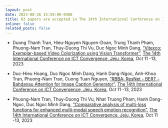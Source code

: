 ```yaml
---
layout: post
date: 2023-08-26 15:59:00-0400
title: 03 papers are accepted in The 14th International Conference on ICT Convergence, Jeju, Korea, Oct 11 -13, 2023.  
inline: false
related_posts: false
---
```


- Duong Thanh Tran, Hieu-Nguyen Nguyen-Doan, Trung Thanh Pham, Phuong-Nam Tran, Thuy-Duong Thi Vu, Duc Ngoc Minh Dang, <a href="https://ictc.org/">“Vitexco: Exemplar-based Video Colorization using Vision Transformer”</a>, [The 14th International Conference on ICT Convergence, Jeju, Korea](https://ictc.org/), Oct 11 -13, 2023  

- Duc-Hieu Hoang, Duc Ngoc Minh Dang, Hanh Dang-Ngoc, Anh-Khoa Tran, Phuong-Nam Tran, Cuong Tuan Nguyen, <a href="https://ictc.org/">“RBBA: ResNet - BERT - Bahdanau Attention for Image Caption Generator”</a>, [The 14th International Conference on ICT Convergence, Jeju, Korea](https://ictc.org/), Oct 11 -13, 2023  

- Phuong-Nam Tran, Thuy-Duong Thi Vu, Nhat Truong Pham, Hanh Dang-Ngoc, Duc Ngoc Minh Dang, <a href="https://ictc.org/">“Comparative analysis of multi-loss functions for enhanced multi-modal speech emotion recognition”</a>, [The 14th International Conference on ICT Convergence, Jeju, Korea](https://ictc.org/), Oct 11 -13, 2023  
